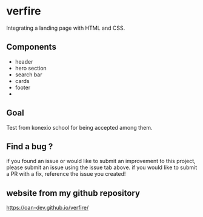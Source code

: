 # verfire

Integrating a landing page with HTML and CSS.

## Components

- header
- hero section
- search bar
- cards
- footer 
- 
## Goal 

Test from konexio school for being accepted among them.

## Find a bug ? 

if you found an issue or would like to submit an improvement to this project, please submit an issue using the issue tab above. if you would like to submit a PR with a fix, reference the issue you created!

## website from my github repository

https://oan-dev.github.io/verfire/